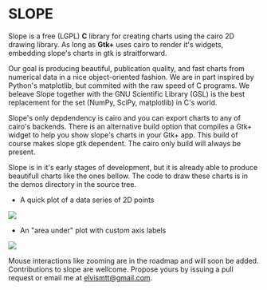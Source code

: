 SLOPE
=====

Slope is a free (LGPL) **C** library for creating charts using the cairo 2D drawing
library. As long as **Gtk+** uses cairo to render it's widgets, embedding slope's
charts in gtk is straitforward.

Our goal is producing beautiful, publication quality, and fast charts from numerical
data in a nice object-oriented fashion. We are in part inspired by Python's matplotlib,
but commited with the raw speed of C programs. We beleave Slope together with the
GNU Scientific Library (GSL) is the best replacement for the set (NumPy, SciPy, matplotlib)
in C's world.

Slope's only depdendency is cairo and you can export charts to any of cairo's
backends. There is an alternative build option that compiles a Gtk+ widget to
help you show slope's charts in your Gtk+ app. This build of course makes slope
gtk dependent. The cairo only build will always be present.

Slope is in it's early stages of development, but it is already able to produce
beautifull charts like the ones bellow. The code to draw these charts is in the
demos directory in the source tree.

* A quick plot of a data series of 2D points

![](https://github.com/elvismt/slope/blob/master/demos/scatter.png)

* An "area under" plot with custom axis labels

![](https://github.com/elvismt/slope/blob/master/demos/cos.png)

Mouse interactions like zooming are in the roadmap and will soon be added.
Contributions to slope are wellcome. Propose yours by issuing a pull request or
email me at elvismtt@gmail.com.
